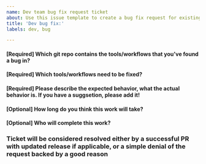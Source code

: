 ```yaml
---
name: Dev team bug fix request ticket
about: Use this issue template to create a bug fix request for existing Kids First and D3b tools and workflows
title: 'Dev bug fix:'
labels: dev, bug

---
```


<!--Hi there! Please take a moment to fill out the template below.-->

#### [Required] Which git repo contains the tools/workflows that you've found a bug in?



#### [Required] Which tools/workflows need to be fixed?



#### [Required] Please describe the expected behavior, what the actual behavior is.  If you have a suggsetion, please add it!



#### [Optional] How long do you think this work will take?



#### [Optional] Who will complete this work?


### Ticket will be considered resolved either by a successful PR with updated release if applicable, or a simple denial of the request backed by a good reason
